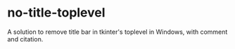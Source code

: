 # no-title-toplevel
A solution to remove title bar in tkinter's toplevel in Windows, with comment and citation.
